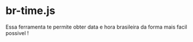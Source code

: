 # br-time.js
Essa ferramenta te permite obter data e hora brasileira da forma mais facil possivel !
